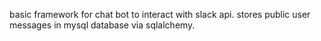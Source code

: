 basic framework for chat bot to interact with slack api. stores public user messages in mysql database via sqlalchemy.
